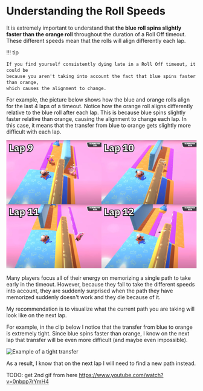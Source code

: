 # Understanding the Roll Speeds

It is extremely important to understand that **the blue roll spins slightly faster than the orange roll** throughout the duration of a Roll Off timeout. These different speeds mean that the rolls will align differently each lap.

!!! tip

    If you find yourself consistently dying late in a Roll Off timeout, it could be
    because you aren't taking into account the fact that blue spins faster than orange,
    which causes the alignment to change.

For example, the picture below shows how the blue and orange rolls align for the last 4 laps of a timeout. Notice how the orange roll aligns differently relative to the blue roll after each lap. This is because blue spins slightly faster relative than orange, causing the alignment to change each lap. In this case, it means that the transfer from blue to orange gets slightly more difficult with each lap.

![Roll speed for last 4 laps](../images/getting-started/roll-speed/roll-speed-per-lap.jpg)

Many players focus all of their energy on memorizing a single path to take early in the timeout. However, because they fail to take the different speeds into account, they are suddenly surprised when the path they have memorized suddenly doesn't work and they die because of it.

My recommendation is to visualize what the current path you are taking will look like on the next lap.

For example, in the clip below I notice that the transfer from blue to orange is extremely tight. Since blue spins faster than orange, I know on the next lap that transfer will be even more difficult (and maybe even impossible).

![Example of a tight transfer](../images/getting-started/roll-speed/tight-transfer.gif)

As a result, I know that on the next lap I will need to find a new path instead.

TODO: get 2nd gif from here <https://www.youtube.com/watch?v=0nbpp7rYmH4>
